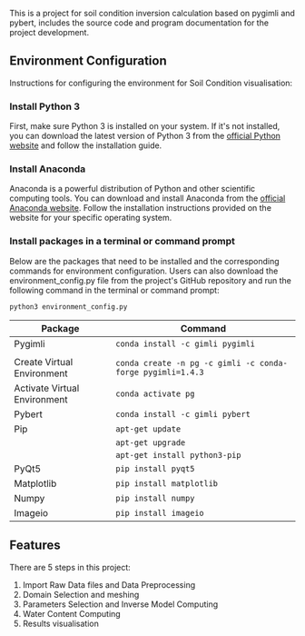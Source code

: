 This is a project for soil condition inversion calculation based on pygimli and pybert, includes the source code and program documentation for the project development.

## Environment Configuration
Instructions for configuring the environment for Soil Condition visualisation:

### Install Python 3
First, make sure Python 3 is installed on your system. If it's not installed, you can download the latest version of Python 3 from the [official Python website](https://www.python.org/downloads/) and follow the installation guide.

### Install Anaconda
Anaconda is a powerful distribution of Python and other scientific computing tools. You can download and install Anaconda from the [official Anaconda website](https://www.anaconda.com/download/). Follow the installation instructions provided on the website for your specific operating system.

### Install packages in a terminal or command prompt
Below are the packages that need to be installed and the corresponding commands for environment configuration. Users can also download the  environment_config.py file from the project's GitHub repository and run the following command in the terminal or command prompt: 

```console
python3 environment_config.py
```

| Package  | Command                               |
|----------|---------------------------------------|
| Pygimli  | `conda install -c gimli pygimli`      |
|          |                                       |
| Create Virtual Environment | `conda create -n pg -c gimli -c conda-forge pygimli=1.4.3` |
| Activate Virtual Environment | `conda activate pg` |
| Pybert   | `conda install -c gimli pybert`       |
| Pip      | `apt-get update`                      |
|          | `apt-get upgrade`                     |
|          | `apt-get install python3-pip`          |
| PyQt5    | `pip install pyqt5`                   |
| Matplotlib | `pip install matplotlib`            |
| Numpy    | `pip install numpy`                   |
| Imageio  | `pip install imageio`                 |

## Features
There are 5 steps in this project:
1. Import Raw Data files and Data Preprocessing
2. Domain Selection and meshing
3. Parameters Selection and Inverse Model Computing
4. Water Content Computing
5. Results visualisation

